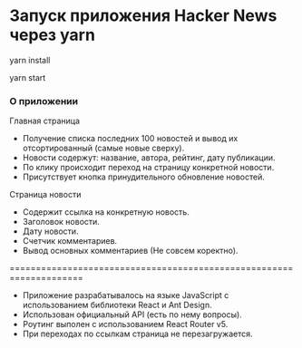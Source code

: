 # Запуск приложения Hacker News через yarn

yarn install

yarn start

### О приложении

Главная страница

* Получение списка последних 100 новостей и вывод их отсортированный (самые новые сверху).
* Новости содержут: название, автора, рейтинг, дату публикации.
* По клику происходит переход на страницу конкретной новости.
* Присутствует кнопка принудительного обновление новостей.

Страница новости

* Содержит ссылка на конкретную новость.
* Заголовок новости.
* Дату новости.
* Счетчик комментариев.
* Вывод основных комментариев (Не совсем коректно).

====================================================================

* Приложение разрабатывалось на языке JavaScript с использованием библиотеки React и Ant Design.
* Использован официальный API (есть по нему вопросы).
* Роутинг выполен с использованием React Router v5.
* При переходах по ссылкам страница не перезагружается.







